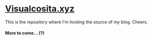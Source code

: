# [Visualcosita.xyz](http://learnxinyminutes.com)

This is the repository where I'm hosting the source of my blog. Cheers.

#### More to come... (?)
